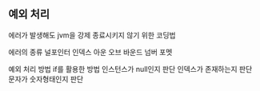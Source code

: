 예외 처리
--------------
에러가 발생해도 jvm을 강제 종료시키지 않기 위한 코딩법

에러의 종류
널포인터
인덱스 아운 오브 바운드
넘버 포멧

예외 처리 방법
if를 활용한 방법
인스턴스가 null인지 판단
인덱스가 존재하는지 판단
문자가 숫자형태인지 판단
